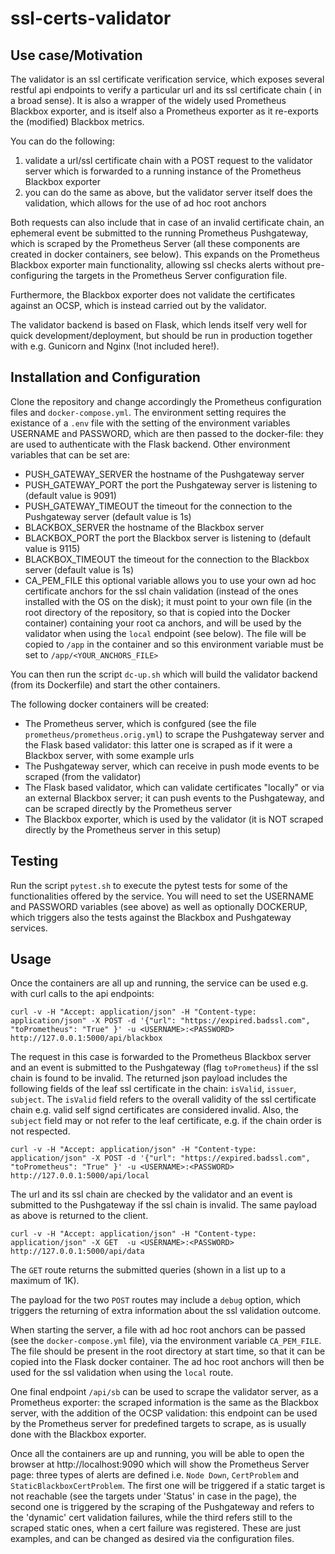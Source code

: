 # ssl-certs-validator

## Use case/Motivation

The validator is an ssl certificate verification service, which exposes several restful api endpoints to verify a particular url and its ssl certificate chain ( in a broad sense). It is also a wrapper of the widely used Prometheus Blackbox exporter, and is itself also a Prometheus exporter as it re-exports the (modified) Blackbox metrics. 

You can do the following:
1. validate a url/ssl certificate chain  with a POST request to the validator server which is forwarded to a running instance of the Prometheus Blackbox exporter
2. you can do the same as above, but the validator server itself does the validation, which allows for the use of ad hoc root anchors

Both requests can also include that in case of an invalid certificate chain, an ephemeral event be submitted to the running Prometheus Pushgateway, which is scraped by the Prometheus Server (all these components are created in docker containers, see below).
This expands on the Prometheus Blackbox exporter main functionality, allowing ssl checks alerts without pre-configuring the targets in the Prometheus Server configuration file.

Furthermore, the Blackbox exporter does not validate the certificates against an OCSP, which is instead carried out by the validator. 

The validator backend is based on Flask, which lends itself very well for quick development/deployment, but should be run in production together with e.g. Gunicorn and Nginx (!not included here!).

## Installation and Configuration

Clone the repository and change accordingly the Prometheus configuration files and `docker-compose.yml`. 
The environment setting requires the existance of a `.env` file with the setting of the environment variables USERNAME and PASSWORD, which are then passed to the docker-file: they are used to authenticate with the Flask backend. Other environment variables that can be set are:
- PUSH_GATEWAY_SERVER  the hostname of the Pushgateway server
- PUSH_GATEWAY_PORT  the port the Pushgateway server is listening to (default value is 9091)
- PUSH_GATEWAY_TIMEOUT  the timeout for the connection to the Pushgateway server (default value is 1s)
- BLACKBOX_SERVER the hostname of the Blackbox server
- BLACKBOX_PORT the port the Blackbox server is listening to (default value is 9115)
- BLACKBOX_TIMEOUT the timeout for the connection to the Blackbox server (default value is 1s)
- CA_PEM_FILE this optional variable allows you to use your own ad hoc certificate anchors for the ssl chain validation (instead of the ones installed with the OS on the disk); it must point to your own file (in the root directory of the repository, so that is copied into the Docker container) containing your root ca anchors, and will be used by the validator when using the `local` endpoint (see below). The file will be copied to `/app` in the container and so this environment variable must be set to `/app/<YOUR_ANCHORS_FILE>` 

You can then run the script `dc-up.sh` which will build the validator backend (from its Dockerfile) and start the other containers.

The following docker containers will be created:
- The Prometheus server, which is confgured (see the file `prometheus/prometheus.orig.yml`) to scrape the Pushgateway server and the Flask based validator: this latter one is scraped as if it were a Blackbox server, with some example urls
- The Pushgateway server, which can receive in push mode events to be scraped (from the validator)
- The Flask based validator, which can validate certificates "locally" or via an external Blackbox server; it can push events to the Pushgateway, and can be scraped directly by the Prometheus server
- The Blackbox exporter, which is used by the validator (it is NOT scraped directly by the Prometheus server in this setup)

## Testing

Run the script `pytest.sh` to execute the pytest tests for some of the functionalities offered by the service. You will need to set the USERNAME and PASSWORD variables (see above) as well as optionally DOCKERUP, which triggers also the tests against the Blackbox and Pushgateway services.

## Usage

Once the containers are all up and running, the service can be used e.g. with curl calls to the api endpoints:

`curl -v -H "Accept: application/json" -H "Content-type: application/json" -X POST -d '{"url": "https://expired.badssl.com", "toPrometheus": "True" }' -u <USERNAME>:<PASSWORD> http://127.0.0.1:5000/api/blackbox`  

The request in this case is forwarded to the Prometheus Blackbox server and an event is submitted to the Pushgateway (flag `toPrometheus`) if the ssl chain is found to be invalid.
The returned json payload includes the following fields of the leaf ssl certificate in the chain: `isValid`, `issuer`, `subject`. 
The `isValid` field refers to the overall validity of the ssl certificate chain e.g. valid self signd certificates are considered invalid. Also, the `subject` field may or not refer to the leaf certificate, e.g. if the chain order is not respected.

`curl -v -H "Accept: application/json" -H "Content-type: application/json" -X POST -d '{"url": "https://expired.badssl.com", "toPrometheus": "True" }' -u <USERNAME>:<PASSWORD> http://127.0.0.1:5000/api/local`  

The url and its ssl chain are checked by the validator and an event is submitted to the Pushgateway if the ssl chain is invalid.
The same payload as above is returned to the client.

`curl -v -H "Accept: application/json" -H "Content-type: application/json" -X GET  -u <USERNAME>:<PASSWORD> http://127.0.0.1:5000/api/data`

The `GET` route returns the submitted queries (shown in a list up to a maximum of 1K). 

The payload for the two `POST` routes may include a `debug` option, which triggers the returning of extra information about the ssl validation outcome. 

When starting the server, a file with ad hoc root anchors can be passed (see the `docker-compose.yml` file), via the environment variable `CA_PEM_FILE`. The file should be present in the root directory at start time, so that it can be copied into the Flask docker container. The ad hoc root anchors will then be used for the ssl validation when using the `local` route.

One final endpoint `/api/sb` can be used to scrape the validator server, as a Prometheus exporter: the scraped information is the same as the Blackbox server, with the addition of the OCSP validation: this endpoint can be used by the Prometheus server for predefined targets to scrape, as is usually done with the Blackbox exporter. 

Once all the containers are up and running, you will be able to open the browser at http://localhost:9090 which will show the Prometheus Server page: three types of alerts are defined i.e. `Node Down`, `CertProblem` and `StaticBlackboxCertProblem`. The first one will be triggered if a static target is not reachable (see the targets under 'Status' in case in the page), the second one is triggered by the scraping of the Pushgateway and refers to the 'dynamic' cert validation failures, while the third refers still to the scraped static ones, when a cert failure was registered. These are just examples, and can be changed as desired via the configuration files.
